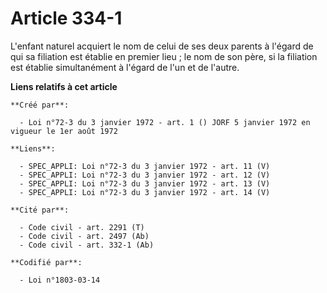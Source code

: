 # Article 334-1

L'enfant naturel acquiert le nom de celui de ses deux parents à l'égard de qui sa filiation est établie en premier lieu ; le
nom de son père, si la filiation est établie simultanément à l'égard de l'un et de l'autre.

**Liens relatifs à cet article**

	**Créé par**:

	  - Loi n°72-3 du 3 janvier 1972 - art. 1 () JORF 5 janvier 1972 en vigueur le 1er août 1972

	**Liens**:

	  - SPEC_APPLI: Loi n°72-3 du 3 janvier 1972 - art. 11 (V)
	  - SPEC_APPLI: Loi n°72-3 du 3 janvier 1972 - art. 12 (V)
	  - SPEC_APPLI: Loi n°72-3 du 3 janvier 1972 - art. 13 (V)
	  - SPEC_APPLI: Loi n°72-3 du 3 janvier 1972 - art. 14 (V)

	**Cité par**:

	  - Code civil - art. 2291 (T)
	  - Code civil - art. 2497 (Ab)
	  - Code civil - art. 332-1 (Ab)

	**Codifié par**:

	  - Loi n°1803-03-14
